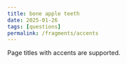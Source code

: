 ```yaml
---
title: bone apple teeth
date: 2025-01-26
tags: [questions]
permalink: /fragments/accents
---
```


Page titles with accents are supported.
